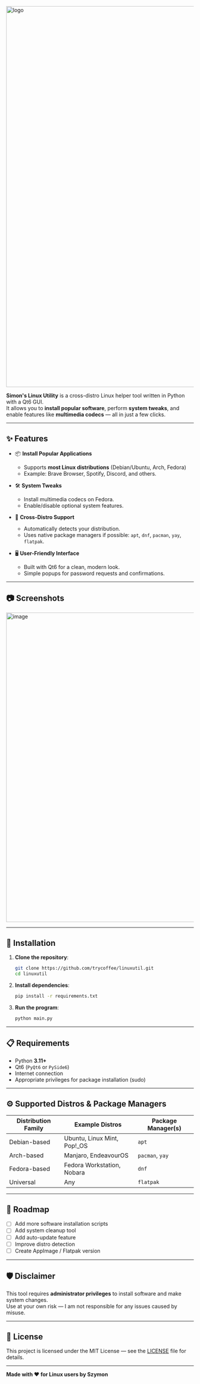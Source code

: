 
<img width="1536" height="1024" alt="logo" src="https://github.com/user-attachments/assets/49ed1010-1d1d-4a4e-8d8f-d2bf9f1d01fc" />



**Simon's Linux Utility** is a cross-distro Linux helper tool written in Python with a Qt6 GUI.  
It allows you to **install popular software**, perform **system tweaks**, and enable features like **multimedia codecs** — all in just a few clicks.

---

## ✨ Features

- 📦 **Install Popular Applications**  
  - Supports **most Linux distributions** (Debian/Ubuntu, Arch, Fedora)
  - Example: Brave Browser, Spotify, Discord, and others.

- 🛠 **System Tweaks**  
  - Install multimedia codecs on Fedora.  
  - Enable/disable optional system features.  

- 🎯 **Cross-Distro Support**  
  - Automatically detects your distribution.  
  - Uses native package managers if possible: `apt`, `dnf`, `pacman`, `yay`, `flatpak`.

- 🖥 **User-Friendly Interface**  
  - Built with Qt6 for a clean, modern look.  
  - Simple popups for password requests and confirmations.

---

## 📷 Screenshots

<img width="1161" height="832" alt="image" src="https://github.com/user-attachments/assets/056e3f08-e1e9-472f-a9e3-7317f1b24f1b" />


---

## 🚀 Installation

1. **Clone the repository**:
    ```bash
    git clone https://github.com/trycoffee/linuxutil.git
    cd linuxutil
    ```

2. **Install dependencies**:
    ```bash
    pip install -r requirements.txt
    ```

3. **Run the program**:
    ```bash
    python main.py
    ```

---

## 📋 Requirements

- Python **3.11+**
- Qt6 (`PyQt6` or `PySide6`)
- Internet connection
- Appropriate privileges for package installation (sudo)

---

## ⚙️ Supported Distros & Package Managers

| Distribution Family | Example Distros            | Package Manager(s)  |
|---------------------|-----------------------------|----------------------|
| Debian-based        | Ubuntu, Linux Mint, Pop!_OS | `apt`                |
| Arch-based          | Manjaro, EndeavourOS        | `pacman`, `yay`      |
| Fedora-based        | Fedora Workstation, Nobara  | `dnf`                |
| Universal           | Any                         | `flatpak`            |

---

## 📌 Roadmap

- [ ] Add more software installation scripts  
- [ ] Add system cleanup tool  
- [ ] Add auto-update feature  
- [ ] Improve distro detection  
- [ ] Create AppImage / Flatpak version  

---

## 🛡 Disclaimer

This tool requires **administrator privileges** to install software and make system changes.  
Use at your own risk — I am not responsible for any issues caused by misuse.

---

## 📜 License

This project is licensed under the MIT License — see the [LICENSE](LICENSE) file for details.

---

**Made with ❤️ for Linux users by Szymon**
